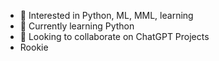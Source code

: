 - 👀 Interested in Python, ML, MML, learning
- 🌱 Currently learning Python
- 💞️ Looking to collaborate on ChatGPT Projects
- Rookie 

<!---
PT43M/PT43M is a ✨ special ✨ repository because its `README.md` (this file) appears on your GitHub profile.
You can click the Preview link to take a look at your changes.
--->
